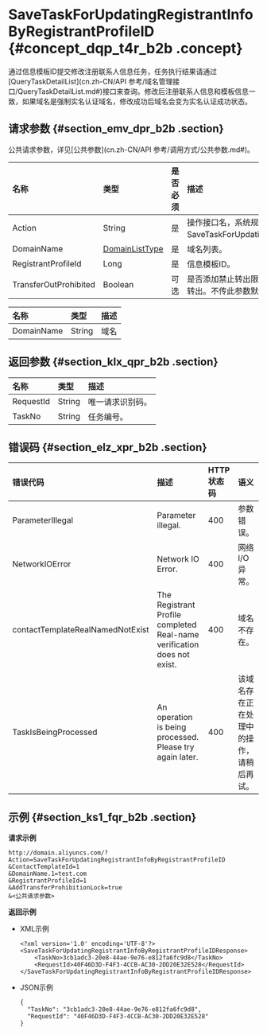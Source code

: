 # SaveTaskForUpdatingRegistrantInfoByRegistrantProfileID {#concept_dqp_t4r_b2b .concept}

通过信息模板ID提交修改注册联系人信息任务，任务执行结果请通过[QueryTaskDetailList](cn.zh-CN/API 参考/域名管理接口/QueryTaskDetailList.md#)接口来查询。修改后注册联系人信息和模板信息一致，如果域名是强制实名认证域名，修改成功后域名会变为实名认证成功状态。

## 请求参数 {#section_emv_dpr_b2b .section}

公共请求参数，详见[公共参数](cn.zh-CN/API 参考/调用方式/公共参数.md#)。

|名称|类型|是否必须|描述|
|:-|:-|:---|:-|
|Action|String|是|操作接口名，系统规定参数，取值：SaveTaskForUpdatingRegistrantInfoByRegistrantProfileID。|
|DomainName|[DomainListType](#table_bfl_hpr_b2b)|是|域名列表。|
|RegistrantProfileId|Long|是|信息模板ID。|
|TransferOutProhibited|Boolean|可选|是否添加禁止转出限制，表示所有者修改后是否限制域名60天转出。不传此参数默认不限制。|

|名称|类型|描述|
|:-|:-|:-|
|DomainName|String|域名|

## 返回参数 {#section_klx_qpr_b2b .section}

|名称|类型|描述|
|:-|:-|:-|
|RequestId|String|唯一请求识别码。|
|TaskNo|String|任务编号。|

## 错误码 {#section_elz_xpr_b2b .section}

|错误代码|描述|HTTP状态码|语义|
|:---|:-|:------|:-|
|ParameterIllegal|Parameter illegal.|400|参数错误。|
|NetworkIOError|Network IO Error.|400|网络I/O异常。|
|contactTemplateRealNamedNotExist|The Registrant Profile completed Real-name verification does not exist.|400|域名不存在。|
|TaskIsBeingProcessed|An operation is being processed. Please try again later.|400|该域名存在正在处理中的操作，请稍后再试。|

## 示例 {#section_ks1_fqr_b2b .section}

**请求示例**

``` {#codeblock_im1_jp1_3mi}
http://domain.aliyuncs.com/?Action=SaveTaskForUpdatingRegistrantInfoByRegistrantProfileID
&ContactTemplateId=1
&DomainName.1=test.com
&RegistrantProfileId=1
&AddTransferProhibitionLock=true
&<公共请求参数>
```

**返回示例**

-   XML示例

    ``` {#codeblock_rt2_b3y_37h}
    <?xml version='1.0' encoding='UTF-8'?>
    <SaveTaskForUpdatingRegistrantInfoByRegistrantProfileIDResponse>
        <TaskNo>3cb1adc3-20e8-44ae-9e76-e812fa6fc9d8</TaskNo>
        <RequestId>40F46D3D-F4F3-4CCB-AC30-2DD20E32E528</RequestId>
    </SaveTaskForUpdatingRegistrantInfoByRegistrantProfileIDResponse>
    ```

-   JSON示例

    ``` {#codeblock_ced_u9q_90z}
    {    
      "TaskNo": "3cb1adc3-20e8-44ae-9e76-e812fa6fc9d8",
      "RequestId": "40F46D3D-F4F3-4CCB-AC30-2DD20E32E528"
    }
    ```



